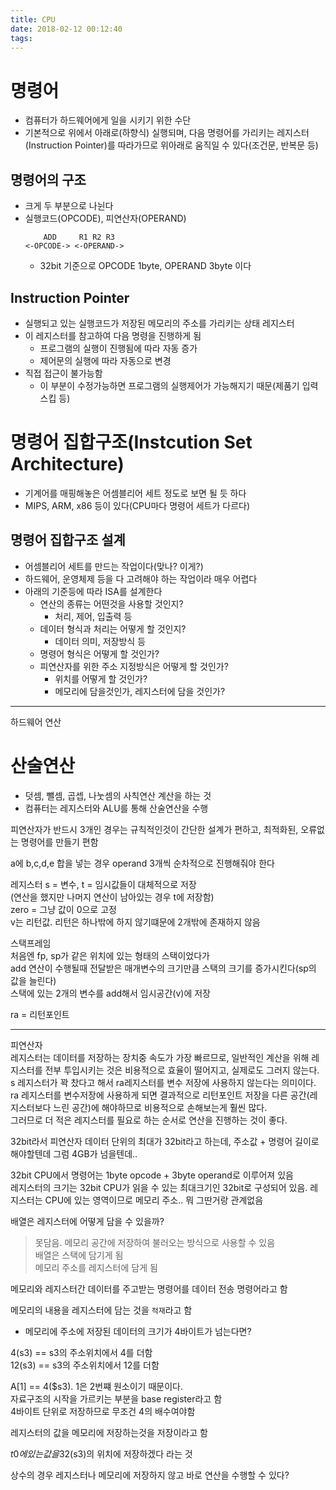 ```yaml
---
title: CPU
date: 2018-02-12 00:12:40
tags:
---  
```


# 명령어  
- 컴퓨터가 하드웨어에게 일을 시키기 위한 수단  
- 기본적으로 위에서 아래로(하향식) 실행되며, 다음 명령어를 가리키는 레지스터(Instruction Pointer)를 따라가므로 위아래로 움직일 수 있다(조건문, 반복문 등)  

## 명령어의 구조
- 크게 두 부분으로 나뉜다
- 실행코드(OPCODE), 피연산자(OPERAND)
    ```
        ADD     R1 R2 R3
    <-OPCODE-> <-OPERAND->
    ```
    - 32bit 기준으로 OPCODE 1byte, OPERAND 3byte 이다  

## Instruction Pointer  
- 실행되고 있는 실행코드가 저장된 메모리의 주소를 가리키는 상태 레지스터  
- 이 레지스터를 참고하여 다음 명령을 진행하게 됨  
    - 프로그램의 실행이 진행됨에 따라 자동 증가  
    - 제어문의 실행에 따라 자동으로 변경
- 직접 접근이 불가능함
    - 이 부분이 수정가능하면 프로그램의 실행제어가 가능해지기 때문(제품기 입력 스킵 등)  

# 명령어 집합구조(Instcution Set Architecture)
- 기계어를 매핑해놓은 어셈블리어 세트 정도로 보면 될 듯 하다  
- MIPS, ARM, x86 등이 있다(CPU마다 명령어 세트가 다르다)  

## 명령어 집합구조 설계  
- 어셈블리어 세트를 만드는 작업이다(맞나? 이게?)  
- 하드웨어, 운영체제 등을 다 고려해야 하는 작업이라 매우 어렵다  
- 아래의 기준등에 따라 ISA를 설계한다  
    - 연산의 종류는 어떤것을 사용할 것인지?  
        - 처리, 제어, 입출력 등  
    - 데이터 형식과 처리는 어떻게 할 것인지?
        - 데이터 의미, 저장방식 등
    - 명령어 형식은 어떻게 할 것인가?
    - 피연산자를 위한 주소 지정방식은 어떻게 할 것인가?  
        - 위치를 어떻게 할 것인가?
        - 메모리에 담을것인가, 레지스터에 담을 것인가?

---

하드웨어 연산  

# 산술연산
- 덧셈, 뺄셈, 곱셉, 나눗셈의 사칙연산 계산을 하는 것
- 컴퓨터는 레지스터와 ALU를 통해 산술연산을 수행


피연산자가 반드시 3개인 경우는 규칙적인것이 간단한 설계가 편하고, 최적화된, 오류없는 명령어를 만들기 편함  

a에 b,c,d,e 합을 넣는 경우
operand 3개씩 순차적으로 진행해줘야 한다  

레지스터
s = 변수, t = 임시값들이 대체적으로 저장  
(연산을 했지만 나머지 연산이 남아있는 경우 t에 저장함)  
zero = 그냥 값이 0으로 고정  
v는 리턴값. 리턴은 하나밖에 하지 않기떄문에 2개밖에 존재하지 않음  

스택프레임  
처음엔 fp, sp가 같은 위치에 있는 형태의 스택이었다가  
add 연산이 수행될때 전달받은 매개변수의 크기만큼 스택의 크기를 증가시킨다(sp의 값을 늘린다)  
스택에 있는 2개의 변수를 add해서 임시공간(v)에 저장  

ra = 리턴포인트  

---

피연산자  
레지스터는 데이터를 저장하는 장치중 속도가 가장 빠르므로, 일반적인 계산을 위해 레지스터를 전부 투입시키는 것은 비용적으로 효율이 떨어지고, 실제로도 그러지 않는다.  
s 레지스터가 꽉 찼다고 해서 ra레지스터를 변수 저장에 사용하지 않는다는 의미이다. ra 레지스터를 변수저장에 사용하게 되면 결과적으로 리턴포인트 저장을 다른 공간(레지스터보다 느린 공간)에 해야하므로 비용적으로 손해보는게 훨씬 많다.  
그러므로 더 적은 레지스터를 필요로 하는 순서로 연산을 진행하는 것이 좋다.  

32bit라서 피연산자 데이터 단위의 최대가 32bit라고 하는데, 주소값 + 명령어 길이로 해야할텐데 그럼 4GB가 넘을텐데..  

32bit CPU에서 명령어는 1byte opcode + 3byte operand로 이루어져 있음  
레지스터의 크기는 32bit CPU가 읽을 수 있는 최대크기인 32bit로 구성되어 있음. 레지스터는 CPU에 있는 영역이므로 메모리 주소.. 뭐 그딴거랑 관계없음  

배열은 레지스터에 어떻게 담을 수 있을까?  
> 못담음. 메모리 공간에 저장하여 불러오는 방식으로 사용할 수 있음  
> 배열은 스택에 담기게 됨  
> 메모리 주소를 레지스터에 담게 됨  

메모리와 레지스터간 데이터를 주고받는 명령어를 데이터 전송 명령어라고 함  

메모리의 내용을 레지스터에 담는 것을 `적재`라고 함  
- 메모리에 주소에 저장된 데이터의 크기가 4바이트가 넘는다면?  

4(s3) == s3의 주소위치에서 4를 더함  
12(s3) == s3의 주소위치에서 12를 더함  

A[1] == 4($s3). 1은 2번쨰 원소이기 때문이다.  
자료구조의 시작을 가르키는 부분을 base register라고 함  
4바이트 단위로 저장하므로 무조건 4의 배수여야함  

레지스터의 값을 메모리에 저장하는것을 저장이라고 함  

$t0에 있는 값을 32($s3)의 위치에 저장하겠다 라는 것  

상수의 경우 레지스터나 메모리에 저장하지 않고 바로 연산을 수행할 수 있다?